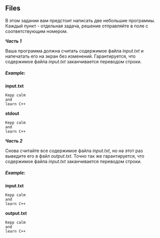 ## Files

В этом задании вам предстоит написать две небольшие программы. Каждый пункт - отдельная задача, решение отправляйте в поле с соответствующим номером.

***Часть 1***

Ваша программа должна считать содержимое файла *input.txt* и напечатать его на экран без изменений. Гарантируется, что содержимое файла *input.txt* заканчивается переводом строки.

##### Example:

**input.txt**
```commandline
Kepp calm
and
learn C++
```

**stdout**
```commandline
Kepp calm
and
learn C++
```

***Часть 2***

Снова считайте все содержимое файла *input.txt*, но на этот раз выведите его в файл *output.txt*. Точно так же гарантируется, что содержимое файла *input.txt* заканчивается переводом строки.

##### Example:
**input.txt**
```commandline
Kepp calm
and
learn C++
```

**output.txt**
```commandline
Kepp calm
and
learn C++
```
